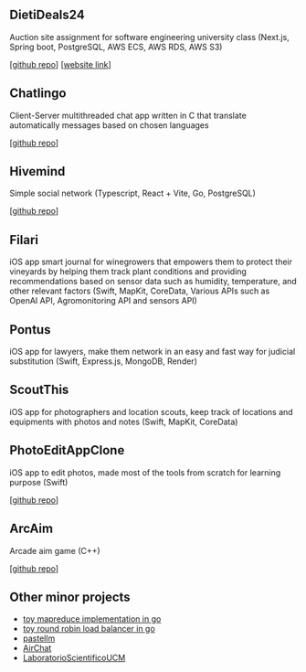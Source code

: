 ## DietiDeals24

Auction site assignment for software engineering university class (Next.js, Spring boot, PostgreSQL, AWS ECS, AWS RDS, AWS S3)

[[github repo](https://github.com/Graffioh/dietideals24ucm)] [[website link](https://dietideals24.vercel.app)]

## Chatlingo

Client-Server multithreaded chat app written in C that translate automatically messages based on chosen languages

[[github repo](https://github.com/Graffioh/chatlingo)]

## Hivemind 

Simple social network (Typescript, React + Vite, Go, PostgreSQL)

[[github repo](https://github.com/Graffioh/hivemind)]

## Filari

iOS app smart journal for winegrowers that empowers them to protect their vineyards by helping them track plant conditions and providing recommendations based on sensor data such as humidity, temperature, and other relevant factors (Swift, MapKit, CoreData, Various APIs such as OpenAI API, Agromonitoring API and sensors API)

## Pontus

iOS app for lawyers, make them network in an easy and fast way for judicial substitution (Swift, Express.js, MongoDB, Render)

## ScoutThis

iOS app for photographers and location scouts, keep track of locations and equipments with photos and notes (Swift, MapKit, CoreData)

## PhotoEditAppClone

iOS app to edit photos, made most of the tools from scratch for learning purpose (Swift)

[[github repo](https://github.com/Graffioh/PhotoEditAppClone)]

## ArcAim

Arcade aim game (C++)

[[github repo](https://github.com/Graffioh/ArcAim)]

## Other minor projects

- [toy mapreduce implementation in go](https://github.com/Graffioh/wc-mapreduce-go)
- [toy round robin load balancer in go](https://github.com/Graffioh/rr-lb-go)
- [pastellm](https://github.com/Graffioh/pastellm)
- [AirChat](https://github.com/Graffioh/AirChat)
- [LaboratorioScientificoUCM](https://github.com/Graffioh/LaboratorioScientificoUCM)
